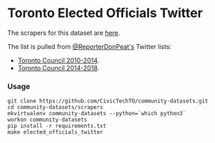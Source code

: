 # Toronto Elected Officials Twitter

The scrapers for this dataset are
[here](/scrapers/community_datasets/spiders/elected_officials_twitter.py).

The list is pulled from [@ReporterDonPeat's](https://twitter.com/reporterdonpeat) Twitter lists:

* [Toronto Council 2010-2014](https://twitter.com/reporterdonpeat/lists/toronto-city-council-2).
* [Toronto Council 2014-2018](https://twitter.com/reporterdonpeat/lists/toronto-council-2014-2018).

### Usage

```
git clone https://github.com/CivicTechTO/community-datasets.git
cd community-datasets/scrapers
mkvirtualenv community-datasets --python=`which python3`
workon community-datasets
pip install -r requirements.txt
make elected_officials_twitter
```
